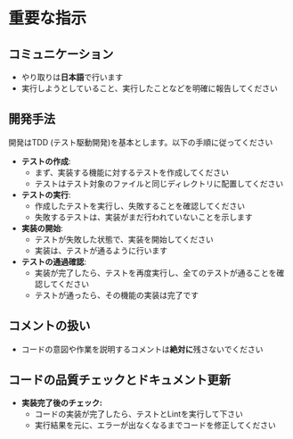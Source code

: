 # 重要な指示

## コミュニケーション
- やり取りは**日本語**で行います
- 実行しようとしていること、実行したことなどを明確に報告してください

## 開発手法
開発はTDD (テスト駆動開発)を基本とします。以下の手順に従ってください

- **テストの作成**:
    - まず、実装する機能に対するテストを作成してください
    - テストはテスト対象のファイルと同じディレクトリに配置してください
- **テストの実行**:
    - 作成したテストを実行し、失敗することを確認してください
    - 失敗するテストは、実装がまだ行われていないことを示します
- **実装の開始**:
    - テストが失敗した状態で、実装を開始してください
    - 実装は、テストが通るように行います
- **テストの通過確認**:
    - 実装が完了したら、テストを再度実行し、全てのテストが通ることを確認してください
    - テストが通ったら、その機能の実装は完了です

## コメントの扱い
- コードの意図や作業を説明するコメントは**絶対に**残さないでください

## コードの品質チェックとドキュメント更新
- **実装完了後のチェック:**
    - コードの実装が完了したら、テストとLintを実行して下さい
    - 実行結果を元に、エラーが出なくなるまでコードを修正してください
